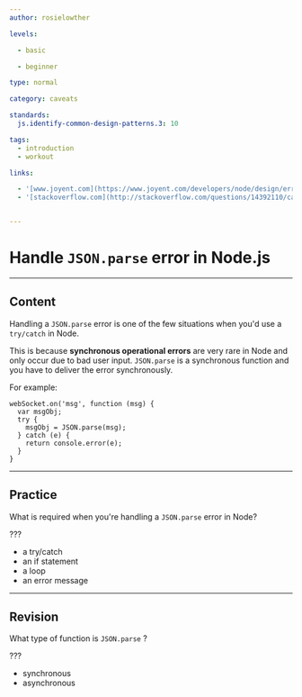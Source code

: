 ```yaml
---
author: rosielowther

levels:

  - basic

  - beginner

type: normal

category: caveats

standards:
  js.identify-common-design-patterns.3: 10

tags:
  - introduction
  - workout

links:

  - '[www.joyent.com](https://www.joyent.com/developers/node/design/errors){website}'
  - '[stackoverflow.com](http://stackoverflow.com/questions/14392110/catch-exception-in-node-during-json-parse?lq=1){website}'


---
```


# Handle `JSON.parse` error in Node.js

---
## Content

Handling a `JSON.parse` error is one of the few situations when you'd use a `try/catch` in Node.

This is because **synchronous operational errors** are very rare in Node and only occur due to bad user input. `JSON.parse` is a synchronous function and you have to deliver the error synchronously.

For example:
```
webSocket.on('msg', function (msg) {
  var msgObj;
  try {
    msgObj = JSON.parse(msg);
  } catch (e) {
    return console.error(e);
  }
}
```

---
## Practice

What is required when you're handling a `JSON.parse` error in Node? 

???

* a try/catch
* an if statement
* a loop
* an error message

---
## Revision

What type of function is `JSON.parse` ?

???

* synchronous
* asynchronous
